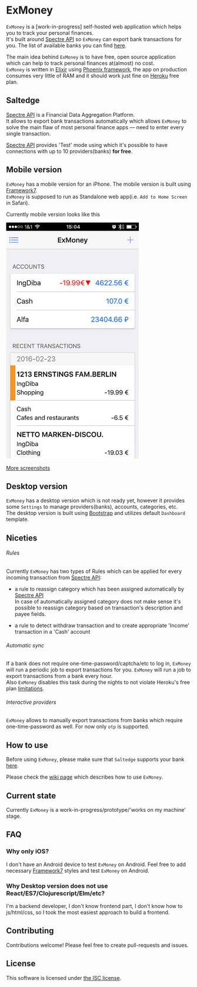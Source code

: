 # ExMoney

`ExMoney` is a [work-in-progress] self-hosted web application which helps you to track your personal finances.  
It's built around [Spectre API](https://www.saltedge.com/products/spectre) so `ExMoney` can export bank transactions for you.
The list of available banks you can find [here](https://www.saltedge.com/countries).

The main idea behind `ExMoney` is to have free, open source application which can help to track personal finances at(almost) no cost.  
`ExMoney` is written in [Elixir](http://elixir-lang.org) using [Phoenix framework](http://www.phoenixframework.org),
the app on production consumes very little of RAM and it should work just fine on [Heroku](https://heroku.com) free plan.

## Saltedge

[Spectre API](https://www.saltedge.com/products/spectre) is a Financial Data Aggregation Platform.  
It allows to export bank transactions automatically which allows `ExMoney` to solve the main flaw of most personal finance apps —
need to enter every single transaction.

[Spectre API](https://www.saltedge.com/products/spectre) provides 'Test' mode using which it's possible to have
connections with up to 10 providers(banks) **for free**.

## Mobile version

`ExMoney` has a mobile version for an iPhone. The mobile version is built using [Framework7](http://framework7.io).  
`ExMoney` is supposed to run as Standalone web app(i.e. `Add to Home Screen` in Safari).

Currently mobile version looks like this


![Dashboard](/screenshots/dashboard.jpg?raw=true "Dashboard")


[More screenshots](/screenshots/)

## Desktop version

`ExMoney` has a desktop version which is not ready yet, however it provides some `Settings` to manage providers(banks), accounts, categories, etc.  
The desktop version is built using [Bootstrap](http://getbootstrap.com) and utilizes default `Dashboard` template.

## Niceties

###### Rules

Currently `ExMoney` has two types of Rules which can be applied for every incoming transaction from [Spectre API](https://www.saltedge.com/products/spectre):

* a rule to reassign category which has been assigned automatically by [Spectre API](https://www.saltedge.com/products/spectre)  
    In case of automatically assigned category does not make sense it's possible to reassign category based on transaction's description and payee fields.

* a rule to detect withdraw transaction and to create appropriate 'Income' transaction in a 'Cash' account

###### Automatic sync

If a bank does not require one-time-password/captcha/etc to log in, `ExMoney` will run a periodic job to export transactions for you.
`ExMoney` will run a job to export transactions from a bank every hour.   
Also `ExMoney` disables this task during the nights to not violate Heroku's free plan [limitations](https://blog.heroku.com/archives/2015/5/7/heroku-free-dynos).


###### Interactive providers

`ExMoney` allows to manually export transactions from banks which require one-time-password as well.
For now only `otp` is supported.

## How to use

Before using `ExMoney`, please make sure that `Saltedge` supports your bank [here](https://www.saltedge.com/countries).

Please check the [wiki page](https://github.com/gaynetdinov/ex_money/wiki) which describes how to use `ExMoney`.

## Current state

Currently `ExMoney` is a work-in-progress/prototype/'works on my machine' stage.

## FAQ

### Why only iOS?

I don't have an Android device to test `ExMoney` on Android. Feel free to add necessary [Framework7](http://framework7.io) styles and test `ExMoney` on Android.

### Why Desktop version does not use React/ES7/Clojurescript/Elm/etc?

I'm a backend developer, I don't know frontend part, I don't know how to js/html/css, so I took the most easiest approach to build a frontend.

## Contributing

Contributions welcome! Please feel free to create pull-requests and issues. 

## License

This software is licensed under [the ISC license](LICENSE).
